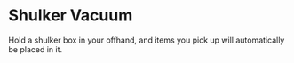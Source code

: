 # Shulker Vacuum

Hold a shulker box in your offhand, and items you pick up will automatically be placed in it.
